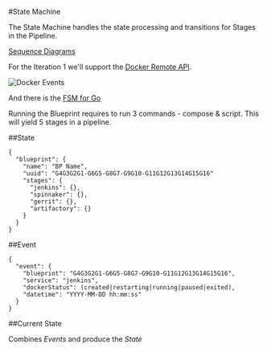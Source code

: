 #State Machine

The State Machine handles the state processing and transitions for Stages in the Pipeline.

[Sequence Diagrams](https://goo.gl/ZSSrtP)

For the Iteration 1 we'll support the
[Docker Remote API](https://docs.docker.com/engine/reference/api/docker_remote_api).

![Docker Events](https://docs.docker.com/engine/reference/api/images/event_state.png)

And there is the [FSM for Go](https://github.com/looplab/fsm)


Running the Blueprint requires to run 3 commands - compose & script. This will yield 5 stages in a pipeline.


##State

    {
      "blueprint": {
        "name": "BP Name",
        "uuid": "G4G3G2G1-G6G5-G8G7-G9G10-G11G12G13G14G15G16"
        "stages": {
          "jenkins": {},
          "spinnaker": {},
          "gerrit": {},
          "artifactory": {}
        }
      }
    }


##Event

    {
      "event": {
        "blueprint": "G4G3G2G1-G6G5-G8G7-G9G10-G11G12G13G14G15G16",
        "service": "jenkins",
        "dockerStatus": (created|restarting|running|paused|exited),
        "datetime": "YYYY-MM-DD hh:mm:ss"
      }
    }


##Current State

  Combines _Events_ and produce the _State_
